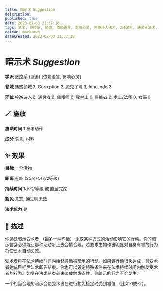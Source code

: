 ```yaml
---
title: 暗示术 Suggestion
description: 
published: true
date: 2023-07-03 21:37:18
tags: 法术, 惑控系, 胁迫, 依赖语言, 影响心灵, 吟游诗人法术, 2环法术, 通灵者法术, 催眠师法术, 秘学士法术, 3环法术, 异能者法术, 术士/法师法术, 女巫法术, 魅惑领域, Corruption, 魔鬼子域, Innuendo
editor: markdown
dateCreated: 2023-07-03 21:37:18
---
```


# **暗示术** *Suggestion*

**学派** 惑控系 (胁迫) \[依赖语言, 影响心灵\] 

**领域** 魅惑领域 3, Corruption 2, 魔鬼子域 3, Innuendo 3

**环位** 吟游诗人 2, 通灵者 2, 催眠师 2, 秘学士 3, 异能者 2, 术士/法师 3, 女巫 3

## 🪄 施放

**施法时间** 1 标准动作

**成分** 语言, 材料

## ✨ 效果 

**目标** 一个活物 

**距离** 近距 (25尺+5尺/2等级)  

**持续时间** 1小时/等级 或 直至完成 

**豁免** 意志, 通过则无效

**法术抗力** 是

## 📖 描述

你通过暗示受术者 （最多一两句话） 采取某种方式的活动影响它的行动。你的暗示言辞必须能让那种活动听上去合情合理。若要求生物作出明显对自身有害的行为将使法术自动失效。

受术者将在法术持续时间内始终遵循被暗示的行动。如果该行动很快达成，则受术者达成目标后法术即告结束。你也可以设定特殊条件来在法术持续时间内触发受术者的行为。如果在法术结束前未达成触发条件，则暗示的行为不会发生。

一个相当合理的暗示会使受术者在进行豁免检定时受到减值 （比如-1或-2）。
    